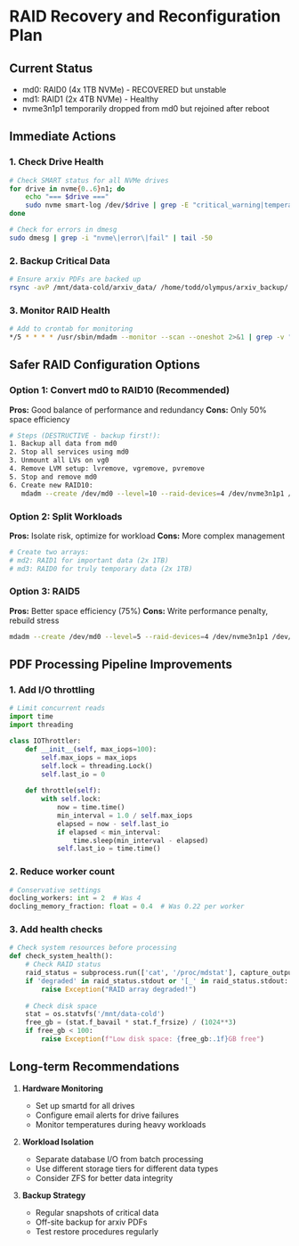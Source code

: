 # RAID Recovery and Reconfiguration Plan

## Current Status
- md0: RAID0 (4x 1TB NVMe) - RECOVERED but unstable
- md1: RAID1 (2x 4TB NVMe) - Healthy
- nvme3n1p1 temporarily dropped from md0 but rejoined after reboot

## Immediate Actions

### 1. Check Drive Health
```bash
# Check SMART status for all NVMe drives
for drive in nvme{0..6}n1; do
    echo "=== $drive ==="
    sudo nvme smart-log /dev/$drive | grep -E "critical_warning|temperature|available_spare|percentage_used"
done

# Check for errors in dmesg
sudo dmesg | grep -i "nvme\|error\|fail" | tail -50
```

### 2. Backup Critical Data
```bash
# Ensure arxiv PDFs are backed up
rsync -avP /mnt/data-cold/arxiv_data/ /home/todd/olympus/arxiv_backup/
```

### 3. Monitor RAID Health
```bash
# Add to crontab for monitoring
*/5 * * * * /usr/sbin/mdadm --monitor --scan --oneshot 2>&1 | grep -v "mdadm: No mail address or alert command" >> /var/log/mdadm-monitor.log
```

## Safer RAID Configuration Options

### Option 1: Convert md0 to RAID10 (Recommended)
**Pros:** Good balance of performance and redundancy
**Cons:** Only 50% space efficiency
```bash
# Steps (DESTRUCTIVE - backup first!):
1. Backup all data from md0
2. Stop all services using md0
3. Unmount all LVs on vg0
4. Remove LVM setup: lvremove, vgremove, pvremove
5. Stop and remove md0
6. Create new RAID10:
   mdadm --create /dev/md0 --level=10 --raid-devices=4 /dev/nvme3n1p1 /dev/nvme4n1p1 /dev/nvme5n1p1 /dev/nvme6n1p1
```

### Option 2: Split Workloads
**Pros:** Isolate risk, optimize for workload
**Cons:** More complex management
```bash
# Create two arrays:
# md2: RAID1 for important data (2x 1TB)
# md3: RAID0 for truly temporary data (2x 1TB)
```

### Option 3: RAID5
**Pros:** Better space efficiency (75%)
**Cons:** Write performance penalty, rebuild stress
```bash
mdadm --create /dev/md0 --level=5 --raid-devices=4 /dev/nvme3n1p1 /dev/nvme4n1p1 /dev/nvme5n1p1 /dev/nvme6n1p1
```

## PDF Processing Pipeline Improvements

### 1. Add I/O throttling
```python
# Limit concurrent reads
import time
import threading

class IOThrottler:
    def __init__(self, max_iops=100):
        self.max_iops = max_iops
        self.lock = threading.Lock()
        self.last_io = 0
    
    def throttle(self):
        with self.lock:
            now = time.time()
            min_interval = 1.0 / self.max_iops
            elapsed = now - self.last_io
            if elapsed < min_interval:
                time.sleep(min_interval - elapsed)
            self.last_io = time.time()
```

### 2. Reduce worker count
```python
# Conservative settings
docling_workers: int = 2  # Was 4
docling_memory_fraction: float = 0.4  # Was 0.22 per worker
```

### 3. Add health checks
```python
# Check system resources before processing
def check_system_health():
    # Check RAID status
    raid_status = subprocess.run(['cat', '/proc/mdstat'], capture_output=True, text=True)
    if 'degraded' in raid_status.stdout or '[_' in raid_status.stdout:
        raise Exception("RAID array degraded!")
    
    # Check disk space
    stat = os.statvfs('/mnt/data-cold')
    free_gb = (stat.f_bavail * stat.f_frsize) / (1024**3)
    if free_gb < 100:
        raise Exception(f"Low disk space: {free_gb:.1f}GB free")
```

## Long-term Recommendations

1. **Hardware Monitoring**
   - Set up smartd for all drives
   - Configure email alerts for drive failures
   - Monitor temperatures during heavy workloads

2. **Workload Isolation**
   - Separate database I/O from batch processing
   - Use different storage tiers for different data types
   - Consider ZFS for better data integrity

3. **Backup Strategy**
   - Regular snapshots of critical data
   - Off-site backup for arxiv PDFs
   - Test restore procedures regularly